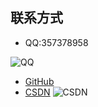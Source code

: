 ## 联系方式

- QQ:357378958

![QQ](https://img-blog.csdnimg.cn/20191009120735941.png?x-oss-process=image/watermark,type_ZmFuZ3poZW5naGVpdGk,shadow_10,text_aHR0cHM6Ly9ibG9nLmNzZG4ubmV0L3FxXzQzMTk5MzE4,size_16,color_FFFFFF,t_70)  

- [GitHub](https://github.com/happyCoding1024/FrontendLearningTool/issues)
- [CSDN](https://blog.csdn.net/qq_43199318)
![CSDN](https://img-blog.csdnimg.cn/20191009121354553.png?x-oss-process=image/watermark,type_ZmFuZ3poZW5naGVpdGk,shadow_10,text_aHR0cHM6Ly9ibG9nLmNzZG4ubmV0L3FxXzQzMTk5MzE4,size_16,color_FFFFFF,t_70)